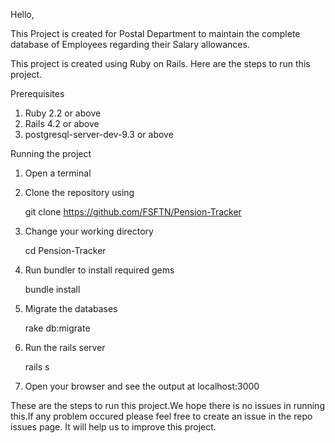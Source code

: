 Hello,

  This Project is created for Postal Department to maintain the complete database of Employees regarding their Salary allowances.
  
This project is created using Ruby on Rails. Here are the steps to run this project.

Prerequisites

1. Ruby 2.2 or above
2. Rails 4.2 or above
3. postgresql-server-dev-9.3 or above
      
Running the project

1. Open a terminal
2. Clone the repository using

	git clone https://github.com/FSFTN/Pension-Tracker

3. Change your working directory

	cd Pension-Tracker

4. Run bundler to install required gems

	bundle install

5. Migrate the databases

	rake db:migrate

6. Run the rails server

	rails s

7. Open your browser and see the output at localhost:3000
         
	
These are the steps to run this project.We hope there is no issues in running this.If any problem occured please feel free to create an issue in the repo issues page. It will help us to improve this project.
